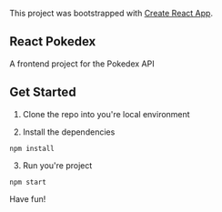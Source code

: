 This project was bootstrapped with [Create React App](https://github.com/facebook/create-react-app).

## React Pokedex

A frontend project for the Pokedex API


## Get Started

1. Clone the repo into you're local environment

2. Install the dependencies

```
npm install
```

3. Run you're project
```
npm start
```

Have fun!
